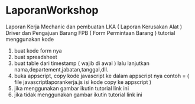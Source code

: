 # LaporanWorkshop
Laporan Kerja Mechanic dan pembuatan LKA ( Laporan Kerusakan Alat ) Driver dan Pengajuan Barang FPB ( Form Permintaan Barang )
tutorial menggunakan kode
1. buat kode form nya
2. buat spreadsheet
3. buat table dari timestamp ( wajib di awal ) lalu lanjutkan nama,departement,jabatan,tanggal,dll.
4. buka appscript, copy kode javascript ke dalam appscript nya contoh = ( file javascriptlaporankerja.js isi kode copy ke appscript )
5. jika menggunakan gambar ikutin tutorial link ini
6. jika tidak menggunakan gambar ikutin tutorial link ini
